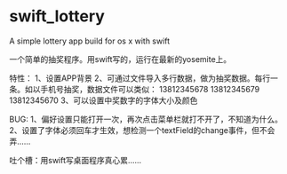 swift_lottery
=============

A simple lottery app build for os x with swift


一个简单的抽奖程序。用swift写的，运行在最新的yosemite上。

特性：
1、设置APP背景
2、可通过文件导入多行数据，做为抽奖数据。每行一条。如以手机号抽奖，数据文件可以类似：
13812345678
13812345679
13812345670
3、可以设置中奖数字的字体大小及颜色

BUG:
1、偏好设置只能打开一次，再次点击菜单栏就打不开了，不知道为什么。
2、设置了字体必须回车才生效，想检测一个textField的change事件，但不会弄……

吐个槽：用swift写桌面程序真心累……
